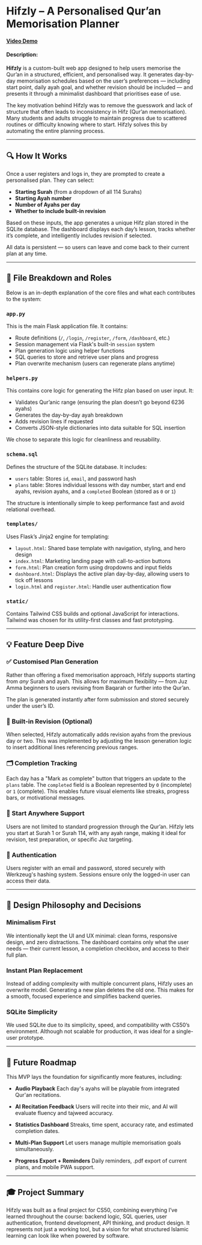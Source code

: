 # Hifzly – A Personalised Qur’an Memorisation Planner
#### [Video Demo](https://www.youtube.com/watch?v=eZeSXE0ZX70)
#### Description:

**Hifzly** is a custom-built web app designed to help users memorise the Qur’an in a structured, efficient, and personalised way. It generates day-by-day memorisation schedules based on the user’s preferences — including start point, daily ayah goal, and whether revision should be included — and presents it through a minimalist dashboard that prioritises ease of use.

The key motivation behind Hifzly was to remove the guesswork and lack of structure that often leads to inconsistency in Hifz (Qur’an memorisation). Many students and adults struggle to maintain progress due to scattered routines or difficulty knowing where to start. Hifzly solves this by automating the entire planning process.

---

## 🔍 How It Works

Once a user registers and logs in, they are prompted to create a personalised plan. They can select:

- **Starting Surah** (from a dropdown of all 114 Surahs)
- **Starting Ayah number**
- **Number of Ayahs per day**
- **Whether to include built-in revision**

Based on these inputs, the app generates a unique Hifz plan stored in the SQLite database. The dashboard displays each day’s lesson, tracks whether it’s complete, and intelligently includes revision if selected.

All data is persistent — so users can leave and come back to their current plan at any time.

---

## 🧾 File Breakdown and Roles

Below is an in-depth explanation of the core files and what each contributes to the system:

### `app.py`
This is the main Flask application file. It contains:

- Route definitions (`/`, `/login`, `/register`, `/form`, `/dashboard`, etc.)
- Session management via Flask's built-in `session` system
- Plan generation logic using helper functions
- SQL queries to store and retrieve user plans and progress
- Plan overwrite mechanism (users can regenerate plans anytime)

### `helpers.py`
This contains core logic for generating the Hifz plan based on user input. It:

- Validates Qur’anic range (ensuring the plan doesn’t go beyond 6236 ayahs)
- Generates the day-by-day ayah breakdown
- Adds revision lines if requested
- Converts JSON-style dictionaries into data suitable for SQL insertion

We chose to separate this logic for cleanliness and reusability.

### `schema.sql`
Defines the structure of the SQLite database. It includes:

- `users` table: Stores `id`, `email`, and password hash
- `plans` table: Stores individual lessons with day number, start and end ayahs, revision ayahs, and a `completed` Boolean (stored as `0` or `1`)

The structure is intentionally simple to keep performance fast and avoid relational overhead.

### `templates/`
Uses Flask’s Jinja2 engine for templating:

- `layout.html`: Shared base template with navigation, styling, and hero design
- `index.html`: Marketing landing page with call-to-action buttons
- `form.html`: Plan creation form using dropdowns and input fields
- `dashboard.html`: Displays the active plan day-by-day, allowing users to tick off lessons
- `login.html` and `register.html`: Handle user authentication flow

### `static/`
Contains Tailwind CSS builds and optional JavaScript for interactions. Tailwind was chosen for its utility-first classes and fast prototyping.

---

## 💡 Feature Deep Dive

### ✅ Customised Plan Generation
Rather than offering a fixed memorisation approach, Hifzly supports starting from *any* Surah and ayah. This allows for maximum flexibility — from Juz Amma beginners to users revising from Baqarah or further into the Qur’an.

The plan is generated instantly after form submission and stored securely under the user’s ID.

### 🔁 Built-in Revision (Optional)
When selected, Hifzly automatically adds revision ayahs from the previous day or two. This was implemented by adjusting the lesson generation logic to insert additional lines referencing previous ranges.

### 🗂️ Completion Tracking
Each day has a "Mark as complete" button that triggers an update to the `plans` table. The `completed` field is a Boolean represented by `0` (incomplete) or `1` (complete). This enables future visual elements like streaks, progress bars, or motivational messages.

### 📖 Start Anywhere Support
Users are not limited to standard progression through the Qur’an. Hifzly lets you start at Surah 1 or Surah 114, with any ayah range, making it ideal for revision, test preparation, or specific Juz targeting.

### 🔐 Authentication
Users register with an email and password, stored securely with Werkzeug's hashing system. Sessions ensure only the logged-in user can access their data.

---

## 🧠 Design Philosophy and Decisions

### Minimalism First
We intentionally kept the UI and UX minimal: clean forms, responsive design, and zero distractions. The dashboard contains only what the user needs — their current lesson, a completion checkbox, and access to their full plan.

### Instant Plan Replacement
Instead of adding complexity with multiple concurrent plans, Hifzly uses an overwrite model. Generating a new plan deletes the old one. This makes for a smooth, focused experience and simplifies backend queries.

### SQLite Simplicity
We used SQLite due to its simplicity, speed, and compatibility with CS50’s environment. Although not scalable for production, it was ideal for a single-user prototype.

---

## 🚧 Future Roadmap

This MVP lays the foundation for significantly more features, including:

- **Audio Playback**
  Each day's ayahs will be playable from integrated Qur'an recitations.

- **AI Recitation Feedback**
  Users will recite into their mic, and AI will evaluate fluency and tajweed accuracy.

- **Statistics Dashboard**
  Streaks, time spent, accuracy rate, and estimated completion dates.

- **Multi-Plan Support**
  Let users manage multiple memorisation goals simultaneously.

- **Progress Export + Reminders**
  Daily reminders, .pdf export of current plans, and mobile PWA support.

---

## 🎓 Project Summary

Hifzly was built as a final project for CS50, combining everything I’ve learned throughout the course: backend logic, SQL queries, user authentication, frontend development, API thinking, and product design. It represents not just a working tool, but a vision for what structured Islamic learning can look like when powered by software.

